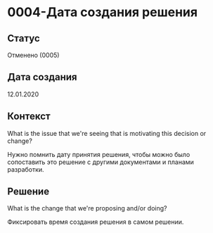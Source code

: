 # 0004-Дата создания решения

## Статус

Отменено (0005)

## Дата создания

12.01.2020

## Контекст

What is the issue that we're seeing that is motivating this decision or change?

Нужно помнить дату принятия решения, чтобы можно было сопоставить это решение с другими документами и планами разработки.

## Решение

What is the change that we're proposing and/or doing?

Фиксировать время создания решения в самом решении.